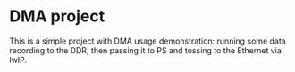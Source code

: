 # DMA project

This is a simple project with DMA usage demonstration: running some data recording to the DDR, then passing it to PS and tossing to the Ethernet via lwIP.